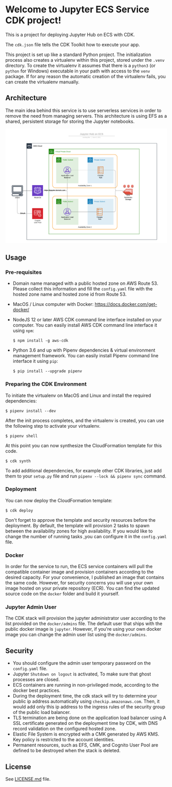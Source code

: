 
# Welcome to Jupyter ECS Service CDK project!

This is a project for deploying Jupyter Hub on ECS with CDK.

The `cdk.json` file tells the CDK Toolkit how to execute your app.

This project is set up like a standard Python project.  The initialization
process also creates a virtualenv within this project, stored under the `.venv`
directory.  To create the virtualenv it assumes that there is a `python3`
(or `python` for Windows) executable in your path with access to the `venv`
package. If for any reason the automatic creation of the virtualenv fails,
you can create the virtualenv manually.

## Architecture

The main idea behind this service is to use serverless services in order to remove the need from managing servers.
This architecture is using EFS as a shared, persistent storage for storing the Jupyter notebooks.

![Jupyter on ECS Architecture](architecture.png "Jupyter on ECS Architecture")

## Usage

### Pre-requisites

- Domain name managed with a public hosted zone on AWS Route 53. 
  Please collect this information and fill the `config.yaml` file with the hosted zone name and hosted zone id from Route 53.
- MacOS / Linux computer with Docker: https://docs.docker.com/get-docker/
- NodeJS 12 or later AWS CDK command line interface installed on your computer.
  You can easily install AWS CDK command line interface it using `npm`:

  ```
  $ npm install -g aws-cdk
  ```
- Python 3.6 and up with Pipenv dependencies & virtual environment management framework.
  You can easily install Pipenv command line interface it using `pip`:
  
  ```
  $ pip install --upgrade pipenv
  ```

### Preparing the CDK Environment

To initiate the virtualenv on MacOS and Linux and install the required dependencies:

```
$ pipenv install --dev
```

After the init process completes, and the virtualenv is created, you can use the following
step to activate your virtualenv.

```
$ pipenv shell
```

At this point you can now synthesize the CloudFormation template for this code.

```
$ cdk synth
```

To add additional dependencies, for example other CDK libraries, just add
them to your `setup.py` file and run `pipenv --lock && pipenv sync`
command.

### Deployment

You can now deploy the CloudFormation template:

```
$ cdk deploy
```

Don't forget to approve the template and security resources before the deployment.
By default, the template will provision 2 tasks to spawn between the availability zones for high availability.
If you would like to change the number of running tasks ,you can configure it in the `config.yaml` file.

### Docker

In order for the service to run, the ECS service containers will pull the compatible container image and provision containers according to the desired capacity.
For your convenience, I published an image that contains the same code. However, for security concerns you will use your own image hosted on your private repository (ECR).
You can find the updated source code on the `docker` folder and build it yourself.

### Jupyter Admin User

The CDK stack will provision the jupyter administrator user according to the list provided on the `docker/admins` file.
The default user that ships with the public docker image is `jupyter`. 
However, if you're using your own docker image you can change the admin user list using the `docker/admins`.

## Security

- You should configure the admin user temporary password on the `config.yaml` file.
- Jupyter `Shutdown on logout` is activated, To make sure that ghost processes are closed.  
- ECS containers are running in non-privileged mode, according to the docker best practices.
- During the deployment time, the cdk stack will try to determine your public ip address automatically using `checkip.amazonaws.com`.
  Then, it would add only this ip address to the ingress rules of the security group of the public load balancer.
- TLS termination are being done on the application load balancer using A SSL certificate generated on the deployment time by CDK, with DNS record validation on the configured hosted zone.
- Elastic File System is encrypted with a CMK generated by AWS KMS. Key policy is restricted to the account identities.
- Permanent resources, such as EFS, CMK, and Cognito User Pool are defined to be destroyed when the stack is deleted.

## License

See [LICENSE.md](LICENSE.md) file.